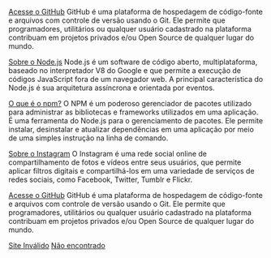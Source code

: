 [Acesse o GitHub](https://github.com)
GitHub é uma plataforma de hospedagem de código-fonte e arquivos com controle de versão usando o Git. Ele permite que programadores, utilitários ou qualquer usuário cadastrado na plataforma contribuam em projetos privados e/ou Open Source de qualquer lugar do mundo.

[Sobre o Node.js](https://nodejs.org/pt-br/about)
Node.js é um software de código aberto, multiplataforma, baseado no interpretador V8 do Google e que permite a execução de códigos JavaScript fora de um navegador web. A principal característica do Node.js é sua arquitetura assíncrona e orientada por eventos.

[O que é o npm?](https://rockcontent.com/br/blog/npm/)
O NPM é um poderoso gerenciador de pacotes utilizado para administrar as bibliotecas e frameworks utilizados em uma aplicação. É uma ferramenta do Node.js para o gerenciamento de pacotes. Ele permite instalar, desinstalar e atualizar dependências em uma aplicação por meio de uma simples instrução na linha de comando.

[Sobre o Instagram](https://www.instagram.com/)
O Instagram é uma rede social online de compartilhamento de fotos e vídeos entre seus usuários, que permite aplicar filtros digitais e compartilhá-los em uma variedade de serviços de redes sociais, como Facebook, Twitter, Tumblr e Flickr.

[Acesse o GitHub](https://github.com)
GitHub é uma plataforma de hospedagem de código-fonte e arquivos com controle de versão usando o Git. Ele permite que programadores, utilitários ou qualquer usuário cadastrado na plataforma contribuam em projetos privados e/ou Open Source de qualquer lugar do mundo.

[Site Inválido](https://httpstat.us/400)
[Não encontrado](https://httpstat.us/404)

